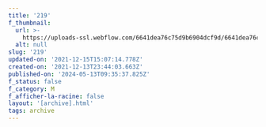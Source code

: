 ```yaml
---
title: '219'
f_thumbnail:
  url: >-
    https://uploads-ssl.webflow.com/6641dea76c75d9b6904dcf9d/6641dea76c75d9b6904dd2b2_219.jpg
  alt: null
slug: '219'
updated-on: '2021-12-15T15:07:14.778Z'
created-on: '2021-12-13T23:44:03.663Z'
published-on: '2024-05-13T09:35:37.825Z'
f_status: false
f_category: M
f_afficher-la-racine: false
layout: '[archive].html'
tags: archive
---
```



